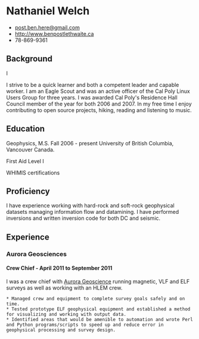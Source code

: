 # Nathaniel Welch

 * <post.ben.here@gmail.com>
  * <http://www.benpostlethwaite.ca>
   * 78-869-9361

   ## Background

   I

   I strive to be a quick learner and both a competent leader and capable worker. I am an Eagle Scout and was an active officer of the Cal Poly Linux Users Group for three years. I was awarded Cal Poly's Residence Hall Council member of the year for both 2006 and 2007. In my free time I enjoy contributing to open source projects, hiking, reading and listening to music.

   ## Education

   Geophysics, M.S.
   Fall 2006 - present
   University of British Columbia, Vancouver Canada.

   First Aid Level I

   WHIMIS certifications

   ## Proficiency

   I have experience working with hard-rock and soft-rock geophysical datasets managing information flow and datamining. I have performed inversions and written inversion code for both DC and seismic.

   ## Experience

   ### Aurora Geosciences
   #### Crew Chief - April 2011 to September 2011

   I was a crew chief with [Aurora Geoscience](http://www.aurorageosciences.com) running magnetic, VLF and ELF surveys as well as working with an HLEM crew.

    * Managed crew and equipment to complete survey goals safely and on time.
    * Tested prototype ELF geophysical equipment and established a method for visualizing and working with output data.
    * Identified areas that would be amenible to automation and wrote Perl and Python programs/scripts to speed up and reduce error in geophysical processing and survey design.

